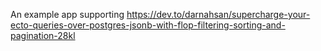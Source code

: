 An example app supporting https://dev.to/darnahsan/supercharge-your-ecto-queries-over-postgres-jsonb-with-flop-filtering-sorting-and-pagination-28kl
